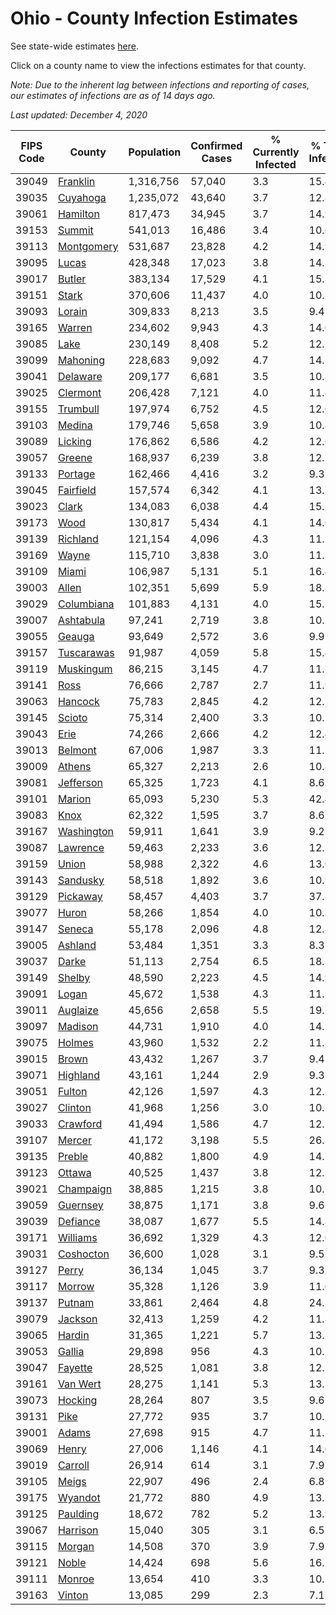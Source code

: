 # Ohio - County Infection Estimates

See state-wide estimates [here](/infections/us-oh).

Click on a county name to view the infections estimates for that county.

*Note: Due to the inherent lag between infections and reporting of cases, our estimates of infections are as of 14 days ago.*

*Last updated: December 4, 2020*

|   FIPS Code |                   County |   Population |   Confirmed Cases |   % Currently Infected |   % Total Infected |
|-------------|--------------------------|--------------|-------------------|------------------------|--------------------|
|       39049 |     [Franklin](franklin) |    1,316,756 |            57,040 |                    3.3 |               15.4 |
|       39035 |     [Cuyahoga](cuyahoga) |    1,235,072 |            43,640 |                    3.7 |               12.8 |
|       39061 |     [Hamilton](hamilton) |      817,473 |            34,945 |                    3.7 |               14.9 |
|       39153 |         [Summit](summit) |      541,013 |            16,486 |                    3.4 |               10.6 |
|       39113 | [Montgomery](montgomery) |      531,687 |            23,828 |                    4.2 |               14.9 |
|       39095 |           [Lucas](lucas) |      428,348 |            17,023 |                    3.8 |               14.5 |
|       39017 |         [Butler](butler) |      383,134 |            17,529 |                    4.1 |               15.3 |
|       39151 |           [Stark](stark) |      370,606 |            11,437 |                    4.0 |               10.5 |
|       39093 |         [Lorain](lorain) |      309,833 |             8,213 |                    3.5 |                9.4 |
|       39165 |         [Warren](warren) |      234,602 |             9,943 |                    4.3 |               14.0 |
|       39085 |             [Lake](lake) |      230,149 |             8,408 |                    5.2 |               12.7 |
|       39099 |     [Mahoning](mahoning) |      228,683 |             9,092 |                    4.7 |               14.7 |
|       39041 |     [Delaware](delaware) |      209,177 |             6,681 |                    3.5 |               10.8 |
|       39025 |     [Clermont](clermont) |      206,428 |             7,121 |                    4.0 |               11.4 |
|       39155 |     [Trumbull](trumbull) |      197,974 |             6,752 |                    4.5 |               12.0 |
|       39103 |         [Medina](medina) |      179,746 |             5,658 |                    3.9 |               10.8 |
|       39089 |       [Licking](licking) |      176,862 |             6,586 |                    4.2 |               12.6 |
|       39057 |         [Greene](greene) |      168,937 |             6,239 |                    3.8 |               12.1 |
|       39133 |       [Portage](portage) |      162,466 |             4,416 |                    3.2 |                9.3 |
|       39045 |   [Fairfield](fairfield) |      157,574 |             6,342 |                    4.1 |               13.7 |
|       39023 |           [Clark](clark) |      134,083 |             6,038 |                    4.4 |               15.1 |
|       39173 |             [Wood](wood) |      130,817 |             5,434 |                    4.1 |               14.0 |
|       39139 |     [Richland](richland) |      121,154 |             4,096 |                    4.3 |               11.2 |
|       39169 |           [Wayne](wayne) |      115,710 |             3,838 |                    3.0 |               11.2 |
|       39109 |           [Miami](miami) |      106,987 |             5,131 |                    5.1 |               16.4 |
|       39003 |           [Allen](allen) |      102,351 |             5,699 |                    5.9 |               18.8 |
|       39029 | [Columbiana](columbiana) |      101,883 |             4,131 |                    4.0 |               15.1 |
|       39007 |   [Ashtabula](ashtabula) |       97,241 |             2,719 |                    3.8 |               10.1 |
|       39055 |         [Geauga](geauga) |       93,649 |             2,572 |                    3.6 |                9.9 |
|       39157 | [Tuscarawas](tuscarawas) |       91,987 |             4,059 |                    5.8 |               15.4 |
|       39119 |   [Muskingum](muskingum) |       86,215 |             3,145 |                    4.7 |               11.5 |
|       39141 |             [Ross](ross) |       76,666 |             2,787 |                    2.7 |               11.9 |
|       39063 |       [Hancock](hancock) |       75,783 |             2,845 |                    4.2 |               12.5 |
|       39145 |         [Scioto](scioto) |       75,314 |             2,400 |                    3.3 |               10.1 |
|       39043 |             [Erie](erie) |       74,266 |             2,666 |                    4.2 |               12.4 |
|       39013 |       [Belmont](belmont) |       67,006 |             1,987 |                    3.3 |               11.2 |
|       39009 |         [Athens](athens) |       65,327 |             2,213 |                    2.6 |               10.8 |
|       39081 |   [Jefferson](jefferson) |       65,325 |             1,723 |                    4.1 |                8.6 |
|       39101 |         [Marion](marion) |       65,093 |             5,230 |                    5.3 |               42.4 |
|       39083 |             [Knox](knox) |       62,322 |             1,595 |                    3.7 |                8.6 |
|       39167 | [Washington](washington) |       59,911 |             1,641 |                    3.9 |                9.2 |
|       39087 |     [Lawrence](lawrence) |       59,463 |             2,233 |                    3.6 |               12.3 |
|       39159 |           [Union](union) |       58,988 |             2,322 |                    4.6 |               13.0 |
|       39143 |     [Sandusky](sandusky) |       58,518 |             1,892 |                    3.6 |               10.9 |
|       39129 |     [Pickaway](pickaway) |       58,457 |             4,403 |                    3.7 |               37.8 |
|       39077 |           [Huron](huron) |       58,266 |             1,854 |                    4.0 |               10.8 |
|       39147 |         [Seneca](seneca) |       55,178 |             2,096 |                    4.8 |               12.8 |
|       39005 |       [Ashland](ashland) |       53,484 |             1,351 |                    3.3 |                8.3 |
|       39037 |           [Darke](darke) |       51,113 |             2,754 |                    6.5 |               18.3 |
|       39149 |         [Shelby](shelby) |       48,590 |             2,223 |                    4.5 |               14.9 |
|       39091 |           [Logan](logan) |       45,672 |             1,538 |                    4.3 |               11.3 |
|       39011 |     [Auglaize](auglaize) |       45,656 |             2,658 |                    5.5 |               19.2 |
|       39097 |       [Madison](madison) |       44,731 |             1,910 |                    4.0 |               14.5 |
|       39075 |         [Holmes](holmes) |       43,960 |             1,532 |                    2.2 |               11.8 |
|       39015 |           [Brown](brown) |       43,432 |             1,267 |                    3.7 |                9.4 |
|       39071 |     [Highland](highland) |       43,161 |             1,244 |                    2.9 |                9.3 |
|       39051 |         [Fulton](fulton) |       42,126 |             1,597 |                    4.3 |               12.2 |
|       39027 |       [Clinton](clinton) |       41,968 |             1,256 |                    3.0 |               10.1 |
|       39033 |     [Crawford](crawford) |       41,494 |             1,586 |                    4.7 |               12.7 |
|       39107 |         [Mercer](mercer) |       41,172 |             3,198 |                    5.5 |               26.2 |
|       39135 |         [Preble](preble) |       40,882 |             1,800 |                    4.9 |               14.7 |
|       39123 |         [Ottawa](ottawa) |       40,525 |             1,437 |                    3.8 |               12.3 |
|       39021 |   [Champaign](champaign) |       38,885 |             1,215 |                    3.8 |               10.1 |
|       39059 |     [Guernsey](guernsey) |       38,875 |             1,171 |                    3.8 |                9.6 |
|       39039 |     [Defiance](defiance) |       38,087 |             1,677 |                    5.5 |               14.8 |
|       39171 |     [Williams](williams) |       36,692 |             1,329 |                    4.3 |               12.0 |
|       39031 |   [Coshocton](coshocton) |       36,600 |             1,028 |                    3.1 |                9.5 |
|       39127 |           [Perry](perry) |       36,134 |             1,045 |                    3.7 |                9.3 |
|       39117 |         [Morrow](morrow) |       35,328 |             1,126 |                    3.9 |               11.0 |
|       39137 |         [Putnam](putnam) |       33,861 |             2,464 |                    4.8 |               24.5 |
|       39079 |       [Jackson](jackson) |       32,413 |             1,259 |                    4.2 |               11.8 |
|       39065 |         [Hardin](hardin) |       31,365 |             1,221 |                    5.7 |               13.2 |
|       39053 |         [Gallia](gallia) |       29,898 |               956 |                    4.3 |               10.2 |
|       39047 |       [Fayette](fayette) |       28,525 |             1,081 |                    3.8 |               12.5 |
|       39161 |     [Van Wert](van-wert) |       28,275 |             1,141 |                    5.3 |               13.2 |
|       39073 |       [Hocking](hocking) |       28,264 |               807 |                    3.5 |                9.6 |
|       39131 |             [Pike](pike) |       27,772 |               935 |                    3.7 |               10.5 |
|       39001 |           [Adams](adams) |       27,698 |               915 |                    4.7 |               11.2 |
|       39069 |           [Henry](henry) |       27,006 |             1,146 |                    4.1 |               14.0 |
|       39019 |       [Carroll](carroll) |       26,914 |               614 |                    3.1 |                7.9 |
|       39105 |           [Meigs](meigs) |       22,907 |               496 |                    2.4 |                6.8 |
|       39175 |       [Wyandot](wyandot) |       21,772 |               880 |                    4.9 |               13.5 |
|       39125 |     [Paulding](paulding) |       18,672 |               782 |                    5.2 |               13.9 |
|       39067 |     [Harrison](harrison) |       15,040 |               305 |                    3.1 |                6.5 |
|       39115 |         [Morgan](morgan) |       14,508 |               370 |                    3.9 |                7.9 |
|       39121 |           [Noble](noble) |       14,424 |               698 |                    5.6 |               16.1 |
|       39111 |         [Monroe](monroe) |       13,654 |               410 |                    3.3 |               10.3 |
|       39163 |         [Vinton](vinton) |       13,085 |               299 |                    2.3 |                7.1 |